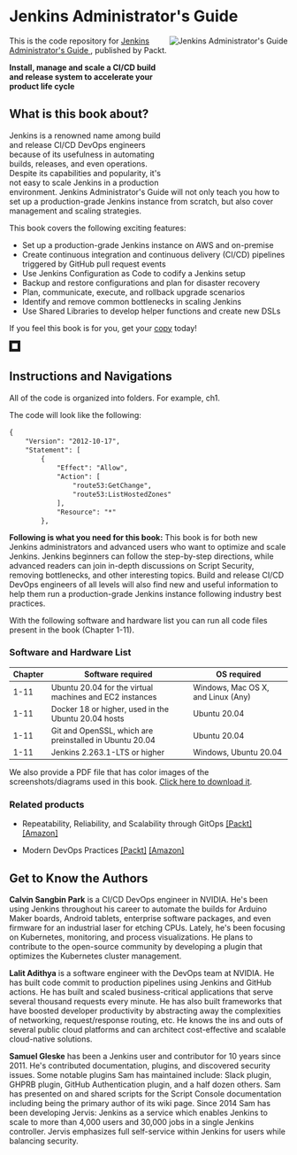 # Jenkins Administrator's Guide 

<a href="https://www.packtpub.com/product/jenkins-administrator-s-guide/9781838824327?utm_source=github&utm_medium=repository&utm_campaign=9781838824327"><img src="https://static.packt-cdn.com/products/9781838824327/cover/smaller" alt="Jenkins Administrator's Guide " height="256px" align="right"></a>

This is the code repository for [Jenkins Administrator's Guide ](https://www.packtpub.com/product/jenkins-administrator-s-guide/9781838824327?utm_source=github&utm_medium=repository&utm_campaign=9781838824327), published by Packt.

**Install, manage and scale a CI/CD build and release system to accelerate your product life cycle**

## What is this book about?
Jenkins is a renowned name among build and release CI/CD DevOps engineers because of its usefulness in automating builds, releases, and even operations. Despite its capabilities and popularity, it's not easy to scale Jenkins in a production environment. Jenkins Administrator's Guide will not only teach you how to set up a production-grade Jenkins instance from scratch, but also cover management and scaling strategies. 

This book covers the following exciting features:
* Set up a production-grade Jenkins instance on AWS and on-premise
* Create continuous integration and continuous delivery (CI/CD) pipelines triggered by GitHub pull request events
* Use Jenkins Configuration as Code to codify a Jenkins setup
* Backup and restore configurations and plan for disaster recovery
* Plan, communicate, execute, and rollback upgrade scenarios
* Identify and remove common bottlenecks in scaling Jenkins
* Use Shared Libraries to develop helper functions and create new DSLs

If you feel this book is for you, get your [copy](https://www.amazon.com/dp/1838824324) today!

<a href="https://www.packtpub.com/?utm_source=github&utm_medium=banner&utm_campaign=GitHubBanner"><img src="https://raw.githubusercontent.com/PacktPublishing/GitHub/master/GitHub.png" 
alt="https://www.packtpub.com/" border="5" /></a>

## Instructions and Navigations
All of the code is organized into folders. For example, ch1.

The code will look like the following:
```
{
    "Version": "2012-10-17",
    "Statement": [
        {
            "Effect": "Allow",
            "Action": [
                "route53:GetChange",
                "route53:ListHostedZones"
            ],
            "Resource": "*"
        },
```

**Following is what you need for this book:**
This book is for both new Jenkins administrators and advanced users who want to optimize and scale Jenkins. Jenkins beginners can follow the step-by-step directions, while advanced readers can join in-depth discussions on Script Security, removing bottlenecks, and other interesting topics. Build and release CI/CD DevOps engineers of all levels will also find new and useful information to help them run a production-grade Jenkins instance following industry best practices.

With the following software and hardware list you can run all code files present in the book (Chapter 1-11).
### Software and Hardware List
| Chapter | Software required | OS required |
| -------- | ------------------------------------ | ----------------------------------- |
| 1-11 | Ubuntu 20.04 for the virtual machines and EC2 instances | Windows, Mac OS X, and Linux (Any) |
| 1-11 | Docker 18 or higher, used in the Ubuntu 20.04 hosts | Ubuntu 20.04 |
| 1-11 | Git and OpenSSL, which are preinstalled in Ubuntu 20.04 | Ubuntu 20.04 |
| 1-11 | Jenkins 2.263.1-LTS or higher | Windows, Ubuntu 20.04 |


We also provide a PDF file that has color images of the screenshots/diagrams used in this book. [Click here to download it](https://static.packt-cdn.com/downloads/9781838824327_ColorImages.pdf).

### Related products
* Repeatability, Reliability, and Scalability through GitOps  [[Packt]](https://www.packtpub.com/product/repeatability-reliability-and-scalability-through-gitops/9781801077798?utm_source=github&utm_medium=repository&utm_campaign=9781801077798) [[Amazon]](https://www.amazon.com/dp/1801077797)

* Modern DevOps Practices  [[Packt]](https://www.packtpub.com/product/modern-devops-practices/9781800562387?utm_source=github&utm_medium=repository&utm_campaign=9781800562387) [[Amazon]](https://www.amazon.com/dp/1800562381)



## Get to Know the Authors
**Calvin Sangbin Park**
is a CI/CD DevOps engineer in NVIDIA. He's been using Jenkins throughout his career to automate the builds for Arduino Maker boards, Android tablets, enterprise software packages, and even firmware for an industrial laser for etching CPUs. Lately, he's been focusing on Kubernetes, monitoring, and process visualizations. He plans to contribute to the open-source community by developing a plugin that optimizes the Kubernetes cluster management.

**Lalit Adithya**
is a software engineer with the DevOps team at NVIDIA. He has built code commit to production pipelines using Jenkins and GitHub actions. He has built and scaled business-critical applications that serve several thousand requests every minute. He has also built frameworks that have boosted developer productivity by abstracting away the complexities of networking, request/response routing, etc. He knows the ins and outs of several public cloud platforms and can architect cost-effective and scalable cloud-native solutions.

**Samuel Gleske**
has been a Jenkins user and contributor for 10 years since 2011. He's contributed documentation, plugins, and discovered security issues. Some notable plugins Sam has maintained include: Slack plugin, GHPRB plugin, GitHub Authentication plugin, and a half dozen others. Sam has presented on and shared scripts for the Script Console documentation including being the primary author of its wiki page. Since 2014 Sam has been developing Jervis: Jenkins as a service which enables Jenkins to scale to more than 4,000 users and 30,000 jobs in a single Jenkins controller. Jervis emphasizes full self-service within Jenkins for users while balancing security.
